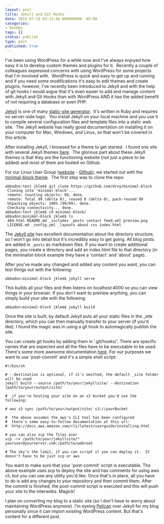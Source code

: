 ```yaml
---
layout: post
title: Jekyll and Git Hooks
date: 2015-07-19 03:13:44.000000000 -05:00
categories:
- DevOps
tags: []
status: publish
type: post
published: true
---
```


I've been using WordPress for a while now and I've always enjoyed how easy it is to develop custom themes and plugins for it.  Recently a couple of colleagues expressed concerns with using WordPress for some projects that I'm involved with.  WordPress is quick and easy to get up and running and if you need some modifications it's easy to edit themes and create plugins, however, I've recently been introduced to Jekyll and with the help of git hooks I would argue that it's even easier to add and manage content with Jekyll and Git Hooks than with WordPress AND it has the added benefit of not requiring a database or even PHP.

[Jekyll](http://jekyllrb.com/) is one of many [static-site generator](https://www.staticgen.com/).  It's written in Ruby and requires no server-side logic.  You install Jekyll on your local machine and you use it to compile several configuration files and template files into a static web site.  The Jekyll website has really good documentation on installing it on your computer for Mac, Windows, and Linux, so that won't be covered in this article.

After installing Jekyll, I browsed for a theme to get started.  I found one site with several Jekyll themes [here](http://jekyllthemes.org/).  The glorious part about these Jekyll themes is that they are the functioning website (not just a piece to be added) and most of them are hosted on Github.

For our Linux User Group ([website](http://www.evlug.com) - [Github](https://github.com/EV-LUG)), we started out with the [minimal-block theme](https://github.com/drvy/minimal-block).  The first step was to clone the repo:

```
abbadon:test jklem$ git clone https://github.com/drvy/minimal-block
 Cloning into 'minimal-block'...
 remote: Counting objects: 99, done.
 remote: Total 99 (delta 0), reused 0 (delta 0), pack-reused 99
 Unpacking objects: 100% (99/99), done.
 Checking connectivity... done.
abbadon:test jklem$ cd minimal-block/
abbadon:minimal-block jklem$ ls
 404.html README.md _includes _posts contact feed.xml preview.png
 LICENSE.md _config.yml _layouts about css index.html
```

The [Jekyll site](http://jekyllrb.com/docs/structure/) has excellent documentation about the directory structure, so I won't go into detail but it's incredibly easy to get going.  All blog posts are added in `_posts` as markdown files.  If you want to create additional pages, you create a directory and add an index.html file to that directory (in the minimalist-block example they have a 'contact' and 'about' page).

After you've made any changed and added any content you want, you can test things out with the following:

```
abbadon:minimal-block jklem$ jekyll serve
```

This builds all your files and then listens on localhost:4000 so you can view things in your browser.  If you don't want to preview anything, you can simply build your site with the following:

```
abbadon:minimal-block jklem$ jekyll build
```

Once the site is built, by default Jekyll puts all your static files in the _site directory, which you can then manually transfer to your server (if you'd like).  I found the magic was in using a git hook to automagically publish the site.

You can create git hooks by adding them in '.git/hooks/'.  There are specific names that are expected and all the files have to be executable to be used.  There's some more awesome documentation [here](https://git-scm.com/book/en/v2/Customizing-Git-Git-Hooks).  For our purposes we want to use 'post-commit' and it's a simple shell script:

```
#!/bin/sh

# --destination is optional, if it's omitted, the default _site folder will be used
jekyll build --source /path/to/your/jekyllsite/ --destination /path/to/your/output/site/

#  if you're hosting your site on an s3 bucket you'd use the following:

# aws s3 sync /path/to/your/output/site/ s3://yourBucket

#  the above assumes the aws's CLI tool has been configured
#  there's some easy-to-follow documentation at this url:
#  http://docs.aws.amazon.com/cli/latest/userguide/installing.html

# you can also scp the files over
scp -rv /path/to/your/jekyllsite/* youruser@yourserver.com:/path/to/webroot

# The sky's the limit, if you can script it you can deploy it.  It doesn't have to be just scp or aws
```

You want to make sure that your 'post-commit' script is executable.  The above example uses scp to deploy the site and has comments for using aws cli, but you can use any utility you'd like.  Once that's in place, all you have to do is add any changes to your repository and then commit them.  After the commit is finished, the post-commit script is executed and this will push your site to the interwebs.  Magick!

I plan on converting my blog to a static site (so I don't have to worry about maintaining WordPress anymore).  I'm eyeing [Pelican](http://blog.getpelican.com/) over Jekyll for my blog personally since it can import existing WordPress content.  But that's content for a different post.
